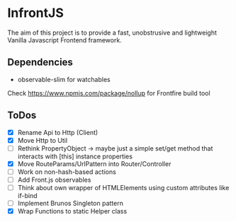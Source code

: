 # InfrontJS

The aim of this project is to provide a fast, unobstrusive and lightweight Vanilla Javascript Frontend framework.

## Dependencies

- observable-slim for watchables

Check
https://www.npmjs.com/package/nollup
for Frontfire build tool

## ToDos

- [X] Rename Api to Http (Client)
- [x] Move Http to Util
- [ ] Rethink PropertyObject -> maybe just a simple set/get method that interacts with [this] instance properties
- [x] Move RouteParams/UrlPattern into Router/Controller
- [ ] Work on non-hash-based actions
- [ ] Add Front.js observables
- [ ] Think about own wrapper of HTMLElements using custom attributes like if-bind
- [ ] Implement Brunos Singleton pattern
- [x] Wrap Functions to static Helper class
